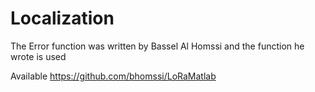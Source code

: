 # Localization

The Error function was written by Bassel Al Homssi and the function he wrote is used


Available https://github.com/bhomssi/LoRaMatlab